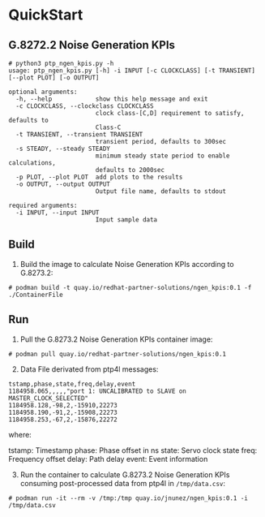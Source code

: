 # QuickStart


## G.8272.2 Noise Generation KPIs


```console
# python3 ptp_ngen_kpis.py -h
usage: ptp_ngen_kpis.py [-h] -i INPUT [-c CLOCKCLASS] [-t TRANSIENT] [--plot PLOT] [-o OUTPUT]

optional arguments:
  -h, --help            show this help message and exit
  -c CLOCKCLASS, --clockclass CLOCKCLASS
                        clock class-[C,D] requirement to satisfy, defaults to
                        Class-C
  -t TRANSIENT, --transient TRANSIENT
                        transient period, defaults to 300sec
  -s STEADY, --steady STEADY
                        minimum steady state period to enable calculations,
                        defaults to 2000sec
  -p PLOT, --plot PLOT  add plots to the results
  -o OUTPUT, --output OUTPUT
                        Output file name, defaults to stdout

required arguments:
  -i INPUT, --input INPUT
                        Input sample data
```

## Build

1) Build the image to calculate Noise Generation KPIs according to G.8273.2:

```
# podman build -t quay.io/redhat-partner-solutions/ngen_kpis:0.1 -f ./ContainerFile
```

## Run

1) Pull the G.8273.2 Noise Generation KPIs container image:

```
# podman pull quay.io/redhat-partner-solutions/ngen_kpis:0.1
```

2) Data File derivated from ptp4l messages:

```
tstamp,phase,state,freq,delay,event
1184958.065,,,,,"port 1: UNCALIBRATED to SLAVE on MASTER_CLOCK_SELECTED"
1184958.128,-98,2,-15910,22273
1184958.190,-91,2,-15908,22273
1184958.253,-67,2,-15876,22272
```

where:

tstamp: Timestamp
phase: Phase offset in ns
state: Servo clock state
freq: Frequency offset
delay: Path delay
event: Event information

3) Run the container to calculate G.8273.2 Noise Generation KPIs consuming post-processed data from ptp4l in `/tmp/data.csv`:

```
# podman run -it --rm -v /tmp:/tmp quay.io/jnunez/ngen_kpis:0.1 -i /tmp/data.csv
```
